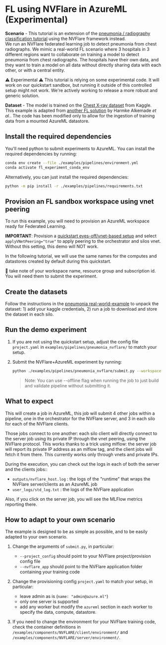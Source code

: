 # FL using NVFlare in AzureML (Experimental)

**Scenario** - This tutorial is an extension of the [pneumonia / radiography classification tutorial](../real-world-examples/pneumonia-horizontal.md) using the NVFlare framework instead.  
We run an NVFlare federated learning job to detect pneumonia from chest radiographs. We mimic a real-world FL scenario where 3 hospitals in 3 different regions want to collaborate on training a model to detect pneumonia from chest radiographs. The hospitals have their own data, and they want to train a model on all data without directly sharing data with each other, or with a central entity.  

:warning: Experimental :warning: This tutorial is relying on some experimental code. It will work on our quickstart sandbox, but running it outside of this controlled setup might not work. We're actively working to release a more robust and generic solution.

**Dataset** - The model is trained on the [Chest X-ray dataset](https://www.kaggle.com/datasets/paultimothymooney/chest-xray-pneumonia) from Kaggle. This example is adapted from [another FL solution](https://github.com/Azure/medical-imaging/tree/main/federated-learning) by Harmke Alkemade _et al._. The code has been modified only to allow for the ingestion of training data from a mounted AzureML datastore.

## Install the required dependencies

You'll need python to submit experiments to AzureML. You can install the required dependencies by running:

```bash
conda env create --file ./examples/pipelines/environment.yml
conda activate fl_experiment_conda_env
```

Alternatively, you can just install the required dependencies:

```bash
python -m pip install -r ./examples/pipelines/requirements.txt
```

## Provision an FL sandbox workspace using vnet peering

To run this example, you will need to provision an AzureML workspace ready for Federated Learning.

**IMPORTANT**: Provision a [quickstart eyes-off/vnet-based setup](../quickstart.md) and select `applyVNetPeering="true"` to apply peering to the orchestrator and silos vnet. Without this setting, this demo will NOT work.

In the following tutorial, we will use the same names for the computes and datastores created by default during this quickstart.

:notebook: take note of your workspace name, resource group and subscription id. You will need them to submit the experiment.

## Create the datasets

Follow the instructions in the [pneumonia real-world-example](../real-world-examples/pneumonia-horizontal.md) to unpack the dataset: 1) add your kaggle credentials, 2) run a job to download and store the dataset in each silo.

## Run the demo experiment

1. If you are not using the quickstart setup, adjust the config file `project.yaml` in `examples/pipelines/pneumonia_nvflare/` to match your setup.

2. Submit the NVFlare+AzureML experiment by running:

   ```bash
   python ./examples/pipelines/pneumonia_nvflare/submit.py --workspace_name "<workspace-name>" --resource_group "<resource-group-name>" --subscription_id "<subscription-id>"
   ```

   > Note: You can use --offline flag when running the job to just build and validate pipeline without submitting it.

## What to expect

This will create a job in AzureML, this job will submit 4 other jobs within a pipeline, one in the orchestrator for the NVFlare server, and 3 in each silo for each of the NVFlare clients.

Those jobs connect to one another: each silo client will directly connect to the server job using its private IP through the vnet peering, using the NVFlare protocol. This works thanks to a trick using mlflow: the server job will report its private IP address as an mlflow tag, and the client jobs will fetch it from there. This currently works only through vnets and private IPs.

During the execution, you can check out the logs in each of both the server and the clients jobs::
- `outputs/nvflare_host.log` : the logs of the "runtime" that wraps the NVFlare server/clients as an AzureML job
- `user_logs/std_log.txt` : the logs of the NVFlare application

Also, if you click on the server job, you will see the MLFlow metrics reporting there.

## How to adapt to your own scenario

The example is designed to be as simple as possible, and to be easily adapted to your own scenario.

1. Change the arguments of `submit.py`, in particular:

    - `--project_config` should point to your NVFlare project/provision config file
    - `--nvflare_app` should point to the NVFlare application folder containing your training code

2. Change the provisioning config `project.yaml` to match your setup, in particular:

    - leave admin as is (`name: "admin@azure.ml"`)
    - only one server is supported
    - add any worker but modify the `azureml` section in each worker to specify the data, compute, datastore.

3. If you need to change the environment for your NVFlare training code, check the container definitions in `/examples/components/NVFLARE/client/environment/` and `/examples/components/NVFLARE/server/environment/`.
